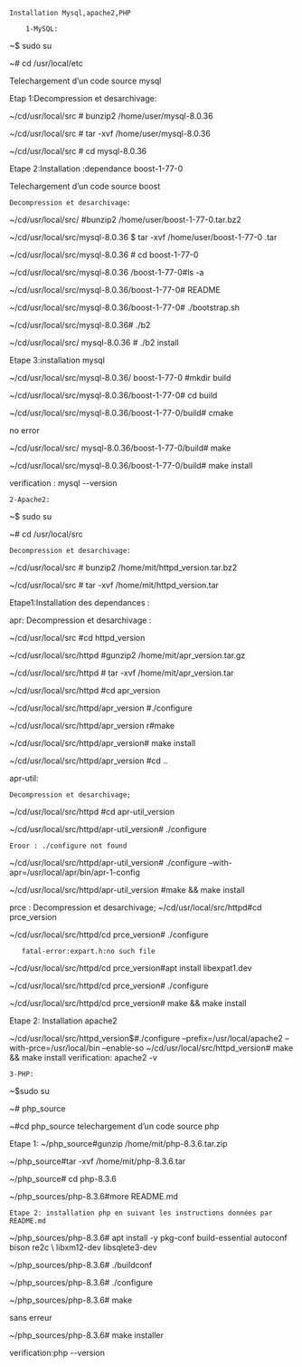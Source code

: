 	Installation Mysql,apache2,PHP

        1-MySQL:
~$ sudo su      

~# cd /usr/local/etc

Telechargement d’un code source mysql

Etap 1:Decompression et desarchivage:

~/cd/usr/local/src # bunzip2 /home/user/mysql-8.0.36

~/cd/usr/local/src # tar -xvf /home/user/mysql-8.0.36

~/cd/usr/local/src # cd mysql-8.0.36

Etape 2:Installation :dependance boost-1-77-0

Telechargement d’un code source boost
	
 	Decompression et desarchivage:

~/cd/usr/local/src/ #bunzip2 /home/user/boost-1-77-0.tar.bz2

~/cd/usr/local/src/mysql-8.0.36 $ tar -xvf /home/user/boost-1-77-0 .tar

~/cd/usr/local/src/mysql-8.0.36 # cd boost-1-77-0

~/cd/usr/local/src/mysql-8.0.36 /boost-1-77-0#ls -a

~/cd/usr/local/src/mysql-8.0.36/boost-1-77-0# README

~/cd/usr/local/src/mysql-8.0.36/boost-1-77-0# ./bootstrap.sh

~/cd/usr/local/src/mysql-8.0.36# ./b2

~/cd/usr/local/src/ mysql-8.0.36 # ./b2 install

Etape 3:installation mysql 

~/cd/usr/local/src/mysql-8.0.36/ boost-1-77-0 #mkdir build

~/cd/usr/local/src/mysql-8.0.36/boost-1-77-0# cd build

~/cd/usr/local/src/mysql-8.0.36/boost-1-77-0/build# cmake
  
   no error

~/cd/usr/local/src/ mysql-8.0.36/boost-1-77-0/build# make

~/cd/usr/local/src/mysql-8.0.36/boost-1-77-0/build# make install

verification : mysql --version 



	2-Apache2:

~$ sudo su      

~# cd /usr/local/src
	
 	Decompression et desarchivage:

~/cd/usr/local/src # bunzip2 /home/mit/httpd_version.tar.bz2

~/cd/usr/local/src # tar -xvf /home/mit/httpd_version.tar

Etape1:Installation des dependances :

apr:
	Decompression et desarchivage :

~/cd/usr/local/src #cd httpd_version

~/cd/usr/local/src/httpd #gunzip2 /home/mit/apr_version.tar.gz

~/cd/usr/local/src/httpd # tar -xvf /home/mit/apr_version.tar

~/cd/usr/local/src/httpd #cd apr_version

~/cd/usr/local/src/httpd/apr_version #./configure

~/cd/usr/local/src/httpd/apr_version r#make

~/cd/usr/local/src/httpd/apr_version# make install

~/cd/usr/local/src/httpd/apr_version #cd ..

apr-util:

 	Decompression et desarchivage;

~/cd/usr/local/src/httpd #cd apr-util_version

~/cd/usr/local/src/httpd/apr-util_version# ./configure
	
 	Eroor : ./configure not found
~/cd/usr/local/src/httpd/apr-util_version# ./configure –with-apr=/usr/local/apr/bin/apr-1-config

~/cd/usr/local/src/httpd/apr-util_version #make && make install
	
 prce :
	Decompression et desarchivage;
~/cd/usr/local/src/httpd#cd prce_version

~/cd/usr/local/src/httpd/cd prce_version# ./configure

       fatal-error:expart.h:no such file

~/cd/usr/local/src/httpd/cd prce_version#apt install libexpat1.dev

~/cd/usr/local/src/httpd/cd prce_version# ./configure

~/cd/usr/local/src/httpd/cd prce_version# make && make install

 Etape 2: Installation apache2

~/cd/usr/local/src/httpd_version$#./configure –prefix=/usr/local/apache2 –with-prce=/usr/local/bin –enable-so
~/cd/usr/local/src/httpd_version# make && make install
verification: apache2 -v

	3-PHP:

~$sudo su

~# php_source

~#cd php_source
	telechargement d’un code source php

 Etape 1:
~/php_source#gunzip /home/mit/php-8.3.6.tar.zip

~/php_source#tar -xvf /home/mit/php-8.3.6.tar

~/php_source# cd php-8.3.6

~/php_sources/php-8.3.6#more README.md

 	
  	Etape 2: installation php en suivant les instructions données par README.md

~/php_sources/php-8.3.6# apt install -y pkg-conf build-essential autoconf bison re2c \ libxm12-dev libsqlete3-dev

~/php_sources/php-8.3.6# ./buildconf

~/php_sources/php-8.3.6# ./configure

~/php_sources/php-8.3.6#  make 

sans erreur

~/php_sources/php-8.3.6#  make installer

verification:php --version



